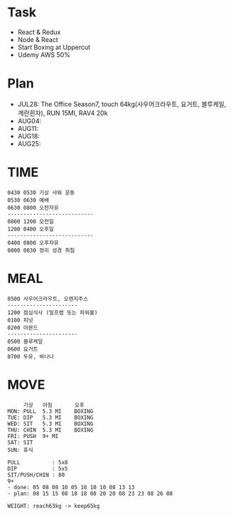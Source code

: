 # Task
* React & Redux
* Node & React
* Start Boxing at Uppercut
* Udemy AWS 50%

# Plan
* JUL28: The Office Season7, touch 64kg(사우어크라우트, 요거트, 블루케일, 계란흰자), RUN 15MI, RAV4 20k
* AUG04: 
* AUG11: 
* AUG18: 
* AUG25: 

# TIME
  ```
  0430 0530 기상 샤워 운동
  0530 0630 예배
  0630 0800 오전자유
  ---------------------------
  0800 1200 오전일
  1200 0400 오후일              
  ---------------------------
  0400 0800 오후자유
  0800 0830 정리 성경 취침
  ```

# MEAL
  ```
  0500 사우어크라우트, 오렌지주스
  ----------------------
  1200 점심식사 (밀프랩 또는 파워볼)
  0100 피넛
  0200 아몬드
  ----------------------
  0500 블루케일
  0600 요거트
  0700 두유, 바나나
  ```

# MOVE
  ```
       기상   아침       오후
  MON: PULL  5.3 MI    BOXING
  TUE: DIP   5.3 MI    BOXING
  WED: SIT   5.3 MI    BOXING
  THU: CHIN  5.3 MI    BOXING
  FRI: PUSH  9+ MI
  SAT: SIT
  SUN: 휴식
  
  PULL          : 5x8
  DIP           : 5x5
  SIT/PUSH/CHIN : 80
  9+
  - done: 05 08 08 10 05 10 10 10 08 13 13
  - plan: 08 15 15 08 18 18 08 20 20 08 23 23 08 26 08
  
  WEIGHT: reach63kg -> keep65kg
  ```

